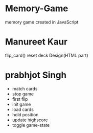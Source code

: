 # Memory-Game
memory game created in JavaScript
# Manureet Kaur

flip_card()
reset deck
Design(HTML part)

# prabhjot Singh

- match cards
- stop game
- first flip
- init game
- load cards
- hold position
- update highscore
- toggle game-state
